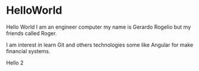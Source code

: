 # HelloWorld
Hello World
I am an engineer computer my name is Gerardo Rogelio  but my friends called Roger.

I am interest in learn Git and others technologies some like Angular for make  financial systems.

Hello 2

